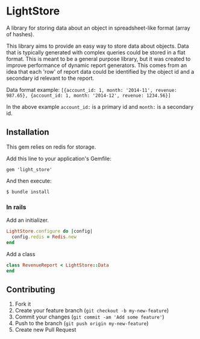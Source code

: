 # LightStore

A library for storing data about an object in spreadsheet-like format (array of hashes).

This library aims to provide an easy way to store data about objects.  Data that is typically generated with complex queries could be stored in a flat format.  This is meant to be a general purpose library, but it was created to improve performance of dynamic report generators.  This comes from an idea that each 'row' of report data could be identified by the object id and a secondary id relevant to the report.  

Data format example: `[{account_id: 1, month: '2014-11', revenue: 987.65}, {account_id: 1, month: '2014-12', revenue: 1234.56}]`

In the above example `account_id:` is a primary id and `month:` is a secondary id.

## Installation

This gem relies on redis for storage.

Add this line to your application's Gemfile:

    gem 'light_store'

And then execute:

    $ bundle install

### In rails

Add an initializer.

```ruby
LightStore.configure do |config|
  config.redis = Redis.new
end
```

Add a class

```ruby
class RevenueReport < LightStore::Data
end
```

## Contributing

1. Fork it
2. Create your feature branch (`git checkout -b my-new-feature`)
3. Commit your changes (`git commit -am 'Add some feature'`)
4. Push to the branch (`git push origin my-new-feature`)
5. Create new Pull Request
